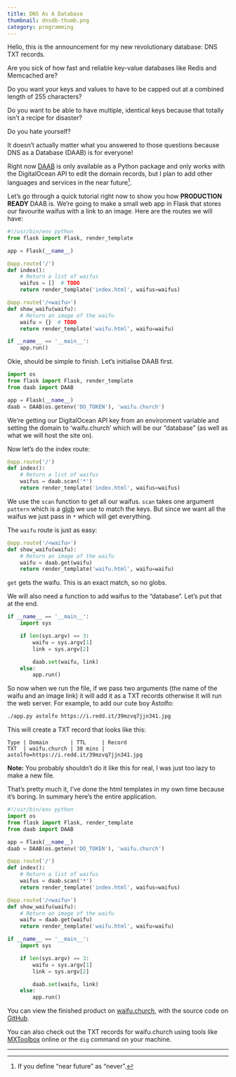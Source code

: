 ```yaml
---
title: DNS As A Database
thumbnail: dnsdb-thumb.png
category: programming
---
```


Hello, this is the announcement for my new revolutionary database: DNS TXT records.

Are you sick of how fast and reliable key-value databases like Redis and Memcached are?

Do you want your keys and values to have to be capped out at a combined length of 255 characters?

Do you want to be able to have multiple, identical keys because that totally isn’t a recipe for disaster?

Do you hate yourself?

It doesn’t actually matter what you answered to those questions because DNS as a Database (DAAB) is for everyone!

Right now [DAAB](https://github.com/beanpuppy/dns-as-a-database) is only available as a Python package and only works with the DigitalOcean API to edit the domain records, but I plan to add other languages and services in the near future[^1].

Let’s go through a quick tutorial right now to show you how **PRODUCTION READY** DAAB is. We’re going to make a small web app in Flask that stores our favourite waifus with a link to an image. Here are the routes we will have:

```python
#!/usr/bin/env python
from flask import Flask, render_template

app = Flask(__name__)

@app.route('/')
def index():
    # Return a list of waifus
    waifus = []  # TODO
    return render_template('index.html', waifus=waifus)

@app.route('/<waifu>')
def show_waifu(waifu):
    # Return an image of the waifu
    waifu = {}  # TODO
    return render_template('waifu.html', waifu=waifu)

if __name__ == '__main__':
    app.run()
```

Okie, should be simple to finish. Let’s initialise DAAB first.

```python
import os
from flask import Flask, render_template
from daab import DAAB

app = Flask(__name__)
daab = DAAB(os.getenv('DO_TOKEN'), 'waifu.church')
```

We’re getting our DigitalOcean API key from an environment variable and setting the domain to ‘waifu.church’ which will be our “database” (as well as what we will host the site on).

Now let’s do the index route:

```python
@app.route('/')
def index():
    # Return a list of waifus
    waifus = daab.scan('*')
    return render_template('index.html', waifus=waifus)
```

We use the `scan` function to get all our waifus. `scan` takes one argument `pattern` which is a [glob](https://en.wikipedia.org/wiki/Glob_programming) we use to match the keys. But since we want all the waifus we just pass in `*` which will get everything.

The `waifu` route is just as easy:

```python
@app.route('/<waifu>')
def show_waifu(waifu):
    # Return an image of the waifu
    waifu = daab.get(waifu)
    return render_template('waifu.html', waifu=waifu)
```

`get` gets the waifu. This is an exact match, so no globs.

We will also need a function to add waifus to the “database”. Let’s put that at the end.

```python
if __name__ == '__main__':
    import sys

    if len(sys.argv) == 3:
        waifu = sys.argv[1]
        link = sys.argv[2]

        daab.set(waifu, link)
    else:
        app.run()
```

So now when we run the file, if we pass two arguments (the name of the waifu and an image link) it will add it as a TXT records otherwise it will run the web server. For example, to add our cute boy Astolfo:

```bash
./app.py astolfo https://i.redd.it/39mzvq7jjn341.jpg
```

This will create a TXT record that looks like this:

```
Type | Domain       | TTL     | Record
TXT  | waifu.church | 30 mins | astolfo=https://i.redd.it/39mzvq7jjn341.jpg
```

**Note:** You probably shouldn’t do it like this for real, I was just too lazy to make a new file.

That’s pretty much it, I’ve done the html templates in my own time because it’s boring. In summary here’s the entire application.

```python
#!/usr/bin/env python
import os
from flask import Flask, render_template
from daab import DAAB

app = Flask(__name__)
daab = DAAB(os.getenv('DO_TOKEN'), 'waifu.church')

@app.route('/')
def index():
    # Return a list of waifus
    waifus = daab.scan('*')
    return render_template('index.html', waifus=waifus)

@app.route('/<waifu>')
def show_waifu(waifu):
    # Return an image of the waifu
    waifu = daab.get(waifu)
    return render_template('waifu.html', waifu=waifu)

if __name__ == '__main__':
    import sys

    if len(sys.argv) == 3:
        waifu = sys.argv[1]
        link = sys.argv[2]

        daab.set(waifu, link)
    else:
        app.run()
```

You can view the finished product on [waifu.church](https://waifu.church), with the source code on [GitHub](https://github.com/beanpuppy/waifu.church).

You can also check out the TXT records for waifu.church using tools like [MXToolbox](https://mxtoolbox.com/SuperTool.aspx?action=txt%3awaifu.church&run=toolpage) online or the `dig` command on your machine.

---

[^1]: If you define “near future” as “never”.
